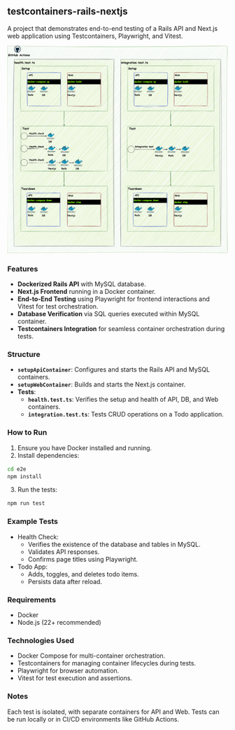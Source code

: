 ## testcontainers-rails-nextjs

A project that demonstrates end-to-end testing of a Rails API and Next.js web application using Testcontainers, Playwright, and Vitest.

![overview](./Overview.png)

### Features

- **Dockerized Rails API** with MySQL database.
- **Next.js Frontend** running in a Docker container.
- **End-to-End Testing** using Playwright for frontend interactions and Vitest for test orchestration.
- **Database Verification** via SQL queries executed within MySQL container.
- **Testcontainers Integration** for seamless container orchestration during tests.

### Structure

- **`setupApiContainer`**: Configures and starts the Rails API and MySQL containers.
- **`setupWebContainer`**: Builds and starts the Next.js container.
- **Tests**:
  - **`health.test.ts`**: Verifies the setup and health of API, DB, and Web containers.
  - **`integration.test.ts`**: Tests CRUD operations on a Todo application.

### How to Run

1. Ensure you have Docker installed and running.
2. Install dependencies:

```bash
cd e2e
npm install
```

3. Run the tests:

```bash
npm run test
```

### Example Tests

- Health Check:
  - Verifies the existence of the database and tables in MySQL.
  - Validates API responses.
  - Confirms page titles using Playwright.
- Todo App:
  - Adds, toggles, and deletes todo items.
  - Persists data after reload.

### Requirements

- Docker
- Node.js (22+ recommended)

### Technologies Used

- Docker Compose for multi-container orchestration.
- Testcontainers for managing container lifecycles during tests.
- Playwright for browser automation.
- Vitest for test execution and assertions.

### Notes

Each test is isolated, with separate containers for API and Web.
Tests can be run locally or in CI/CD environments like GitHub Actions.
